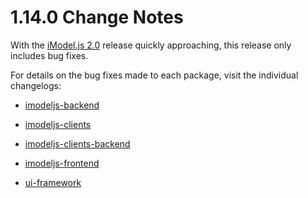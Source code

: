 # 1.14.0 Change Notes

With the [iModel.js 2.0](./roadmap.md#release-20) release quickly approaching, this release only includes bug fixes.

For details on the bug fixes made to each package, visit the individual changelogs:

- [imodeljs-backend](../reference/imodeljs-backend/changelog)
- [imodeljs-clients](../reference/imodeljs-clients/changelog)
- [imodeljs-clients-backend](../reference/imodeljs-clients-backend/changelog)
- [imodeljs-frontend](../reference/imodeljs-frontend/changelog)

- [ui-framework](../reference/ui-framework/changelog)
